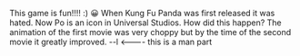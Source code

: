 This game is fun!!!! :)
 😀
When Kung Fu Panda was first released it was hated. Now Po is an icon in Universal Studios. How did this happen? The animation of the first movie was very choppy but by the time of the second movie it greatly improved.
--l <---- this is a man part
